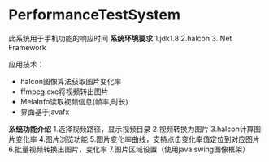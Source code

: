 # PerformanceTestSystem
此系统用于手机功能的响应时间
**系统环境要求**
1.jdk1.8
2.halcon
3..Net Framework

应用技术：
- halcon图像算法获取图片变化率
- ffmpeg.exe将视频转出图片
- MeiaInfo读取视频信息(帧率,时长)
- 界面基于javafx

**系统功能介绍**
1.选择视频路径，显示视频目录
2.视频转换为图片
3.halcon计算图片变化率
4.图片浏览功能
5.图片变化率曲线，支持点击变化率值定位到对应图片
6.批量视频转换出图片，变化率
7.图片区域设置（使用java swing图像框架）


